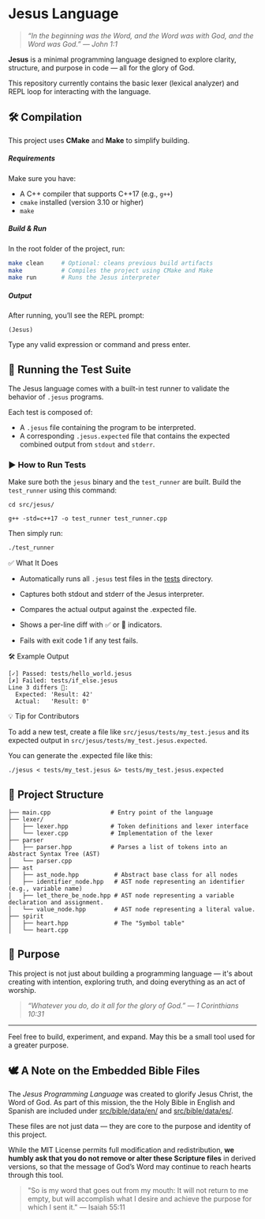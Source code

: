 # Jesus Language

> _“In the beginning was the Word, and the Word was with God, and the Word was God.” — John 1:1_

**Jesus** is a minimal programming language designed to explore clarity, structure, and purpose in code — all for the glory of God.

This repository currently contains the basic lexer (lexical analyzer) and REPL loop for interacting with the language.

## 🛠 Compilation

This project uses **CMake** and **Make** to simplify building.

##### Requirements

Make sure you have:

* A C++ compiler that supports C++17 (e.g., `g++`)
* `cmake` installed (version 3.10 or higher)
* `make`

##### Build & Run

In the root folder of the project, run:

```bash
make clean     # Optional: cleans previous build artifacts
make           # Compiles the project using CMake and Make
make run       # Runs the Jesus interpreter
```

##### Output

After running, you’ll see the REPL prompt:

```
(Jesus)
```

Type any valid expression or command and press enter.


## 🧪 Running the Test Suite

The Jesus language comes with a built-in test runner to validate the behavior of `.jesus` programs.

Each test is composed of:

- A `.jesus` file containing the program to be interpreted.
- A corresponding `.jesus.expected` file that contains the expected combined output from `stdout` and `stderr`.

### ▶️ How to Run Tests

Make sure both the `jesus` binary and the `test_runner` are built. Build the `test_runner` using this command:
```
cd src/jesus/

g++ -std=c++17 -o test_runner test_runner.cpp
```

Then simply run:

```bash
./test_runner
```

✅ What It Does

- Automatically runs all `.jesus` test files in the [tests](src/jesus/tests) directory.

- Captures both stdout and stderr of the Jesus interpreter.

- Compares the actual output against the .expected file.

- Shows a per-line diff with ✅ or 🔴 indicators.

- Fails with exit code 1 if any test fails.

🛠 Example Output

```
[✓] Passed: tests/hello_world.jesus
[✗] Failed: tests/if_else.jesus
Line 3 differs 🔴️:
  Expected: 'Result: 42'
  Actual:   'Result: 0'
```

💡 Tip for Contributors

To add a new test, create a file like `src/jesus/tests/my_test.jesus` and its expected output in `src/jesus/tests/my_test.jesus.expected`.

You can generate the .expected file like this:

```
./jesus < tests/my_test.jesus &> tests/my_test.jesus.expected
```

## 📁 Project Structure

```
├── main.cpp                 # Entry point of the language
├── lexer/
│   ├── lexer.hpp            # Token definitions and lexer interface
│   └── lexer.cpp            # Implementation of the lexer
├── parser
│   ├── parser.hpp           # Parses a list of tokens into an Abstract Syntax Tree (AST)
│   └── parser.cpp
├── ast
│   ├── ast_node.hpp          # Abstract base class for all nodes
│   ├── identifier_node.hpp   # AST node representing an identifier (e.g., variable name)
│   ├── let_there_be_node.hpp # AST node representing a variable declaration and assignment.
│   └── value_node.hpp        # AST node representing a literal value.
├── spirit
│   ├── heart.hpp             # The "Symbol table"
│   └── heart.cpp

```

## 🙏 Purpose

This project is not just about building a programming language — it's about creating with intention, exploring truth, and doing everything as an act of worship.

> _“Whatever you do, do it all for the glory of God.” — 1 Corinthians 10:31_

---

Feel free to build, experiment, and expand. May this be a small tool used for a greater purpose.

## 🕊️ A Note on the Embedded Bible Files

The *Jesus Programming Language* was created to glorify Jesus Christ, the Word of God.
As part of this mission, the the Holy Bible in English and Spanish are included under [src/bible/data/en/](src/bible/data/en/) and [src/bible/data/es/](src/bible/data/es/).

These files are not just data — they are core to the purpose and identity of this project.

While the MIT License permits full modification and redistribution, **we humbly ask that you do not remove or alter these Scripture files** in derived versions,
so that the message of God’s Word may continue to reach hearts through this tool.

> "So is my word that goes out from my mouth:
> It will not return to me empty,
> but will accomplish what I desire
> and achieve the purpose for which I sent it."
— Isaiah 55:11

